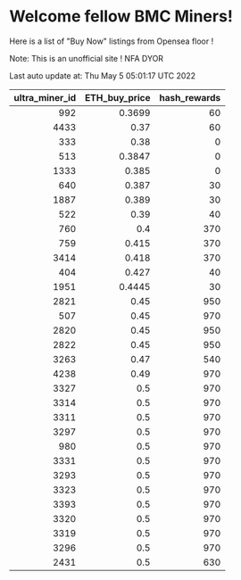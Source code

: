 # Welcome fellow BMC Miners!
Here is a list of "Buy Now" listings from Opensea floor !

Note: This is an unofficial site ! NFA DYOR


Last auto update at: Thu May  5 05:01:17 UTC 2022


|   ultra_miner_id |   ETH_buy_price |   hash_rewards |
|-----------------:|----------------:|---------------:|
|              992 |          0.3699 |             60 |
|             4433 |          0.37   |             60 |
|              333 |          0.38   |              0 |
|              513 |          0.3847 |              0 |
|             1333 |          0.385  |              0 |
|              640 |          0.387  |             30 |
|             1887 |          0.389  |             30 |
|              522 |          0.39   |             40 |
|              760 |          0.4    |            370 |
|              759 |          0.415  |            370 |
|             3414 |          0.418  |            370 |
|              404 |          0.427  |             40 |
|             1951 |          0.4445 |             30 |
|             2821 |          0.45   |            950 |
|              507 |          0.45   |            970 |
|             2820 |          0.45   |            950 |
|             2822 |          0.45   |            950 |
|             3263 |          0.47   |            540 |
|             4238 |          0.49   |            970 |
|             3327 |          0.5    |            970 |
|             3314 |          0.5    |            970 |
|             3311 |          0.5    |            970 |
|             3297 |          0.5    |            970 |
|              980 |          0.5    |            970 |
|             3331 |          0.5    |            970 |
|             3293 |          0.5    |            970 |
|             3323 |          0.5    |            970 |
|             3393 |          0.5    |            970 |
|             3320 |          0.5    |            970 |
|             3319 |          0.5    |            970 |
|             3296 |          0.5    |            970 |
|             2431 |          0.5    |            630 |